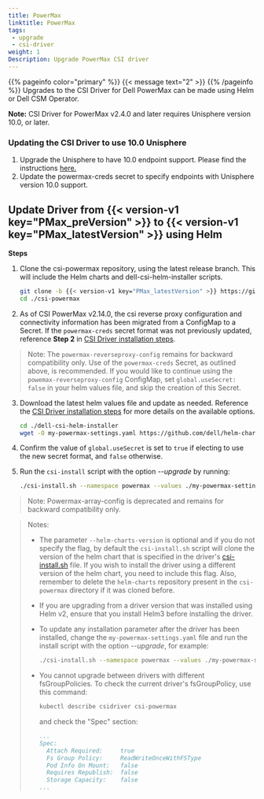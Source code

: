 ```yaml
---
title: PowerMax
linktitle: PowerMax
tags:
 - upgrade
 - csi-driver
weight: 1
Description: Upgrade PowerMax CSI driver
---
```

{{% pageinfo color="primary" %}}
{{< message text="2" >}}
{{% /pageinfo %}}
Upgrades to the CSI Driver for Dell PowerMax can be made using Helm or Dell CSM Operator.

**Note:** CSI Driver for PowerMax v2.4.0 and later requires Unisphere version 10.0, or later.

### Updating the CSI Driver to use 10.0 Unisphere

1. Upgrade the Unisphere to have 10.0 endpoint support. Please find the instructions [here.](https://dl.dell.com/content/manual34878027-dell-unisphere-for-powermax-10-0-0-installation-guide.pdf?language=en-us&ps=true)
2. Update the powermax-creds secret to specify endpoints with Unisphere version 10.0 support.

## Update Driver from {{< version-v1 key="PMax_preVersion" >}} to {{< version-v1 key="PMax_latestVersion" >}} using Helm

**Steps**

1. Clone the csi-powermax repository, using the latest release branch. This will include the Helm charts and dell-csi-helm-installer scripts.
   ```bash
   git clone -b {{< version-v1 key="PMax_latestVersion" >}} https://github.com/dell/csi-powermax.git
   cd ./csi-powermax
   ```
2. As of CSI PowerMax v2.14.0, the csi reverse proxy configuration and connectivity information has been migrated from a ConfigMap to a Secret. If the `powermax-creds` secret format was not previously updated, reference **Step 2** in [CSI Driver installation steps](../../../../installation/kubernetes/powermax/helm/#install-driver).

> Note: The `powermax-reverseproxy-config` remains for backward compatibility only. Use of the `powermax-creds` Secret, as outlined above, is recommended.
> If you would like to continue using the `powemax-reverseproxy-config` ConfigMap, set `global.useSecret: false` in your helm values file, and skip the creation of this Secret.

3. Download the latest helm values file and update as needed. Reference the [CSI Driver installation steps](../../../../installation/kubernetes/powermax/helm/#install-driver) for more details on the available options.
   ```bash
   cd ./dell-csi-helm-installer
   wget -O my-powermax-settings.yaml https://github.com/dell/helm-charts/raw/csi-powermax-2.14.1/charts/csi-powermax/values.yaml
   ```

4. Confirm the value of `global.useSecret` is set to `true` if electing to use the new secret format, and `false` otherwise.

5. Run the `csi-install` script with the option _\-\-upgrade_ by running:
   ```bash
   ./csi-install.sh --namespace powermax --values ./my-powermax-settings.yaml --upgrade --helm-charts-version <version>
   ```
> Note: Powermax-array-config is deprecated and remains for backward compatibility only.

> Notes:
> - The parameter `--helm-charts-version` is optional and if you do not specify the flag, by default the `csi-install.sh` script will clone the version of the helm chart that is specified in the driver's [csi-install.sh](https://github.com/dell/csi-powermax/blob/main/dell-csi-helm-installer/csi-install.sh#L52) file. If you wish to install the driver using a different version of the helm chart, you need to include this flag. Also, remember to delete the `helm-charts` repository present in the `csi-powermax` directory if it was cloned before.
> - If you are upgrading from a driver version that was installed using Helm v2, ensure that you install Helm3 before installing the driver.
> - To update any installation parameter after the driver has been installed, change the `my-powermax-settings.yaml` file and run the install script with the option _\-\-upgrade_, for example:
>   ```bash
>   ./csi-install.sh --namespace powermax --values ./my-powermax-settings.yaml –upgrade
>   ```
> - You cannot upgrade between drivers with different fsGroupPolicies. To check the current driver's fsGroupPolicy, use this command:
>   ```bash
>   kubectl describe csidriver csi-powermax
>   ```
>   and check the "Spec" section:
>
>    ```yaml
>    ...
>    Spec:
>      Attach Required:     true
>      Fs Group Policy:     ReadWriteOnceWithFSType
>      Pod Info On Mount:   false
>      Requires Republish:  false
>      Storage Capacity:    false
>    ...
>
>    ```
